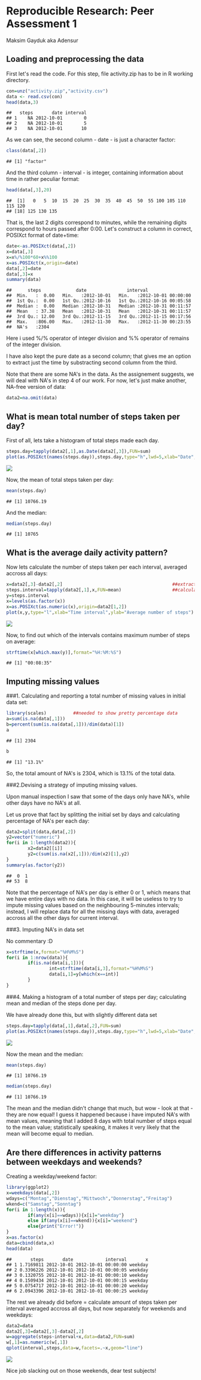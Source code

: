 # Reproducible Research: Peer Assessment 1
Maksim Gayduk aka Adensur  


## Loading and preprocessing the data
  
  
First let's read the code. For this step, file activity.zip has to be in R working directory.   




```r
con=unz("activity.zip","activity.csv")
data <- read.csv(con)
head(data,3)
```

```
##   steps       date interval
## 1    NA 2012-10-01        0
## 2    NA 2012-10-01        5
## 3    NA 2012-10-01       10
```
  
  
As we can see, the second column - date - is just a character factor:  
  
  

```r
class(data[,2])
```

```
## [1] "factor"
```
  
  
And the third column - interval - is integer, containing information about time in rather peculiar format:  
  
  


```r
head(data[,3],20)
```

```
##  [1]   0   5  10  15  20  25  30  35  40  45  50  55 100 105 110 115 120
## [18] 125 130 135
```
  
  
That is, the last 2 digits correspond to minutes, while the remaining digits correspond to hours passed after 0:00. Let's construct a column in correct, POSIXct format of date+time:  
  
  


```r
date<-as.POSIXct(data[,2])
x=data[,3]
x=x%/%100*60+x%%100
x=as.POSIXct(x,origin=date)
data[,2]=date
data[,3]=x
summary(data)
```

```
##      steps             date               interval                  
##  Min.   :  0.00   Min.   :2012-10-01   Min.   :2012-10-01 00:00:00  
##  1st Qu.:  0.00   1st Qu.:2012-10-16   1st Qu.:2012-10-16 00:05:58  
##  Median :  0.00   Median :2012-10-31   Median :2012-10-31 00:11:57  
##  Mean   : 37.38   Mean   :2012-10-31   Mean   :2012-10-31 00:11:57  
##  3rd Qu.: 12.00   3rd Qu.:2012-11-15   3rd Qu.:2012-11-15 00:17:56  
##  Max.   :806.00   Max.   :2012-11-30   Max.   :2012-11-30 00:23:55  
##  NA's   :2304
```
  
  
Here i used %/% operator of integer division and %% operator of remains of the integer division.   
  
  
I have also kept the pure date as a second column; that gives me an option to extract just the time by substracting second column from the third.  
  
  


Note that there are some NA's in the data. As the assignement suggests, we will deal with NA's in step 4 of our work. 
For now, let's just make another, NA-free version of data:    




```r
data2=na.omit(data)
```
  
  
## What is mean total number of steps taken per day?  


First of all, lets take a histogram of total steps made each day.  
  
  


```r
steps.day=tapply(data2[,1],as.Date(data2[,3]),FUN=sum)
plot(as.POSIXct(names(steps.day)),steps.day,type="h",lwd=5,xlab="Date",ylab="Total steps per day")
```

![](./PA1_template_files/figure-html/unnamed-chunk-6-1.png) 
  
  
Now, the mean of total steps taken per day:  
  
  


```r
mean(steps.day)
```

```
## [1] 10766.19
```
  
  
And the median:  
  
  


```r
median(steps.day)
```

```
## [1] 10765
```
  
  
## What is the average daily activity pattern?  


Now lets calculate the number of steps taken per each interval, averaged accross all days:  
  
  


```r
x=data2[,3]-data2[,2]                                         ##extract time from times and dates
steps.interval=tapply(data2[,1],x,FUN=mean)                   ##calculate mean of steps/interval averaged by all days         
y=steps.interval                                              
x=levels(as.factor(x))
x=as.POSIXct(as.numeric(x),origin=data2[1,2])
plot(x,y,type="l",xlab="Time interval",ylab="Average number of steps")
```

![](./PA1_template_files/figure-html/unnamed-chunk-9-1.png) 
  
  
Now, to find out which of the intervals contains maximum number of steps on average:  
  
  


```r
strftime(x[which.max(y)],format="%H:%M:%S")
```

```
## [1] "00:08:35"
```

  
  
## Imputing missing values  
  
  

###1. Calculating and reporting a total number of missing values in initial data set:  



```r
library(scales)          ##needed to show pretty percentage data
a=sum(is.na(data[,1]))
b=percent(sum(is.na(data[,1]))/dim(data)[1])
a
```

```
## [1] 2304
```

```r
b
```

```
## [1] "13.1%"
```
  
  
So, the total amount of NA's is 2304, which is 13.1% of the total data.  



###2.Devising a strategy of imputing missing values.  


Upon manual inspection I saw that some of the days only have NA's, while other days have no NA's at all.   
  
  
Let us prove that fact by splitting the initial set by days and calculating percentage of NA's per each day:  
  
  

```r
data2=split(data,data[,2])
y2=vector("numeric")
for(i in 1:length(data2)){
        x2=data2[[i]]
        y2=c(sum(is.na(x2[,1]))/dim(x2)[1],y2)
}
summary(as.factor(y2))
```

```
##  0  1 
## 53  8
```
  
  
Note that the percentage of NA's per day is either 0 or 1, which means that we have entire days with no data. In this case, it will be useless to try to impute missing values based on the neighbouring 5-minutes intervals; instead, I will replace data for all the missing days with data, averaged accross all the other days for current interval.  
  
  


###3. Imputing NA's in data set  
  
  No commentary :D


```r
x=strftime(x,format="%H%M%S")
for(i in 1:nrow(data)){
        if(is.na(data[i,1])){
                int=strftime(data[i,3],format="%H%M%S")
                data[i,1]=y[which(x==int)]
        }
}
```
  
  
###4. Making a histogram of a total number of steps per day; calculating mean and median of the steps done per day.  


We have already done this, but with slightly different data set  
  
  



```r
steps.day=tapply(data[,1],data[,2],FUN=sum)
plot(as.POSIXct(names(steps.day)),steps.day,type="h",lwd=5,xlab="Date",ylab="Total steps per day")
```

![](./PA1_template_files/figure-html/unnamed-chunk-14-1.png) 
   
   
Now the mean and the median:  
  
  


```r
mean(steps.day)
```

```
## [1] 10766.19
```

```r
median(steps.day)
```

```
## [1] 10766.19
```
  
    
    
The mean and the median didn't change that much, but wow - look at that - they are now equal! I guess it happened because i have imputed NA's with mean values, meaning that I added 8 days with total number of steps equal to the mean value; statistically speaking, it makes it very likely that the mean will become equal to median.  
  
  


## Are there differences in activity patterns between weekdays and weekends?  


Creating a weekday/weekend factor:  



```r
library(ggplot2)
x=weekdays(data[,2])
wdays=c("Montag","Dienstag","Mittwoch","Donnerstag","Freitag")
wkend=c("Samstag","Sonntag")
for(i in 1:length(x)){
        if(any(x[i]==wdays)){x[i]="weekday"}
        else if(any(x[i]==wkend)){x[i]="weekend"}
        else{print("Error!")}
}
x=as.factor(x)
data=cbind(data,x)
head(data)
```

```
##       steps       date            interval       x
## 1 1.7169811 2012-10-01 2012-10-01 00:00:00 weekday
## 2 0.3396226 2012-10-01 2012-10-01 00:00:05 weekday
## 3 0.1320755 2012-10-01 2012-10-01 00:00:10 weekday
## 4 0.1509434 2012-10-01 2012-10-01 00:00:15 weekday
## 5 0.0754717 2012-10-01 2012-10-01 00:00:20 weekday
## 6 2.0943396 2012-10-01 2012-10-01 00:00:25 weekday
```
  
  
The rest we already did before = calculate amount of steps taken per interval averaged accross all days, but now separately for weekends and weekdays:  
  
  



```r
data2=data
data2[,3]=data2[,3]-data2[,2]
w=aggregate(steps~interval+x,data=data2,FUN=sum)
w[,1]=as.numeric(w[,1])
qplot(interval,steps,data=w,facets=.~x,geom="line")
```

![](./PA1_template_files/figure-html/unnamed-chunk-17-1.png) 

Nice job slacking out on those weekends, dear test subjects!








